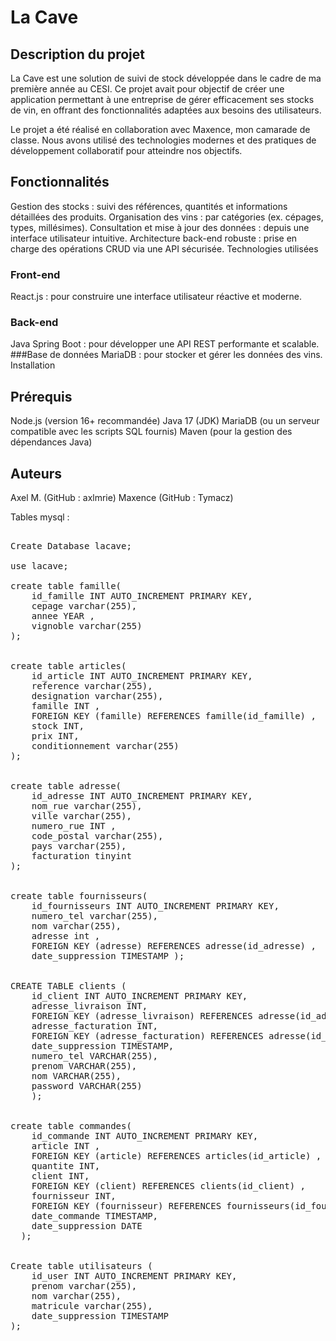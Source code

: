 # La Cave

## Description du projet

La Cave est une solution de suivi de stock développée dans le cadre de ma première année au CESI. Ce projet avait pour objectif de créer une application permettant à une entreprise de gérer efficacement ses stocks de vin, en offrant des fonctionnalités adaptées aux besoins des utilisateurs.

Le projet a été réalisé en collaboration avec Maxence, mon camarade de classe. Nous avons utilisé des technologies modernes et des pratiques de développement collaboratif pour atteindre nos objectifs.

## Fonctionnalités

Gestion des stocks : suivi des références, quantités et informations détaillées des produits.
Organisation des vins : par catégories (ex. cépages, types, millésimes).
Consultation et mise à jour des données : depuis une interface utilisateur intuitive.
Architecture back-end robuste : prise en charge des opérations CRUD via une API sécurisée.
Technologies utilisées

### Front-end
React.js : pour construire une interface utilisateur réactive et moderne.
### Back-end
Java Spring Boot : pour développer une API REST performante et scalable.
###Base de données
MariaDB : pour stocker et gérer les données des vins.
Installation

## Prérequis
Node.js (version 16+ recommandée)
Java 17 (JDK)
MariaDB (ou un serveur compatible avec les scripts SQL fournis)
Maven (pour la gestion des dépendances Java)

## Auteurs
Axel M. (GitHub : axlmrie)
Maxence (GitHub : Tymacz)









Tables mysql :

 <pre>

Create Database lacave;

use lacave;
  
create table famille(
    id_famille INT AUTO_INCREMENT PRIMARY KEY,
    cepage varchar(255),
    annee YEAR ,
    vignoble varchar(255)
);


create table articles( 
    id_article INT AUTO_INCREMENT PRIMARY KEY, 
    reference varchar(255), 
    designation varchar(255), 
    famille INT ,
    FOREIGN KEY (famille) REFERENCES famille(id_famille) , 
    stock INT,
    prix INT, 
    conditionnement varchar(255) 
);


create table adresse(  
    id_adresse INT AUTO_INCREMENT PRIMARY KEY,  
    nom_rue varchar(255),  
    ville varchar(255),  
    numero_rue INT , 
    code_postal varchar(255), 
    pays varchar(255), 
    facturation tinyint
);


create table fournisseurs( 
    id_fournisseurs INT AUTO_INCREMENT PRIMARY KEY, 
    numero_tel varchar(255), 
    nom varchar(255),
    adresse int ,
    FOREIGN KEY (adresse) REFERENCES adresse(id_adresse) , 
    date_suppression TIMESTAMP );


CREATE TABLE clients (
    id_client INT AUTO_INCREMENT PRIMARY KEY,
    adresse_livraison INT,
    FOREIGN KEY (adresse_livraison) REFERENCES adresse(id_adresse),
    adresse_facturation INT,
    FOREIGN KEY (adresse_facturation) REFERENCES adresse(id_adresse),
    date_suppression TIMESTAMP,
    numero_tel VARCHAR(255),
    prenom VARCHAR(255),
    nom VARCHAR(255),
    password VARCHAR(255)
    );


create table commandes(  
    id_commande INT AUTO_INCREMENT PRIMARY KEY,  
    article INT , 
    FOREIGN KEY (article) REFERENCES articles(id_article) ,  
    quantite INT, 
    client INT,  
    FOREIGN KEY (client) REFERENCES clients(id_client) ,  
    fournisseur INT, 
    FOREIGN KEY (fournisseur) REFERENCES fournisseurs(id_fournisseurs) , 
    date_commande TIMESTAMP, 
    date_suppression DATE 
  );


Create table utilisateurs ( 
    id_user INT AUTO_INCREMENT PRIMARY KEY,  
    prenom varchar(255), 
    nom varchar(255), 
    matricule varchar(255), 
    date_suppression TIMESTAMP 
);
</pre>
